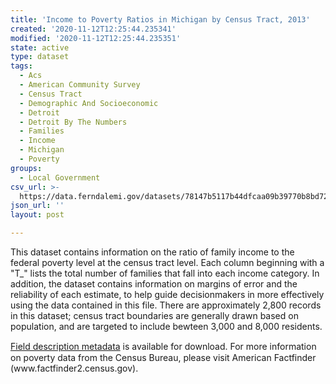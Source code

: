 ```yaml
---
title: 'Income to Poverty Ratios in Michigan by Census Tract, 2013'
created: '2020-11-12T12:25:44.235341'
modified: '2020-11-12T12:25:44.235351'
state: active
type: dataset
tags:
  - Acs
  - American Community Survey
  - Census Tract
  - Demographic And Socioeconomic
  - Detroit
  - Detroit By The Numbers
  - Families
  - Income
  - Michigan
  - Poverty
groups:
  - Local Government
csv_url: >-
  https://data.ferndalemi.gov/datasets/78147b5117b44dfcaa09b39770b8bd72_0.csv?outSR=%7B%22latestWkid%22%3A2898%2C%22wkid%22%3A2898%7D
json_url: ''
layout: post

---
```

<p>This dataset contains information on the ratio of family income to the 
federal poverty level at the census tract level. Each column beginning with a 
&quot;T_&quot; lists the total number of families that fall into each income category. In 
addition, the dataset contains information on margins of error and the 
reliability of each estimate, to help guide decisionmakers in more effectively 
using the data contained in this file. There are approximately 2,800 records in 
this dataset; census tract boundaries are generally drawn based on population, 
and are targeted to include bewteen 3,000 and 8,000 residents.</p>
<p><a href='http://datadrivendetroit.org/web_ftp/motorcitymapping/Metadata/Poverty/ACS_2013_Poverty_Metadata_Tract.xls' style='line-height: 1.38461538461538;' target='_blank'>Field description metadata</a> is available for download. For more 
information on poverty data from the Census Bureau, please visit American 
Factfinder (www.factfinder2.census.gov).</p>
